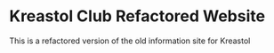 # Kreastol Club Refactored Website

This is a refactored version of the old information site for Kreastol
